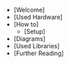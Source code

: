 - [Welcome]
- [Used Hardware]
- [How to]
  - [Setup]
- [Diagrams]
- [Used Libraries]
- [Further Reading]
